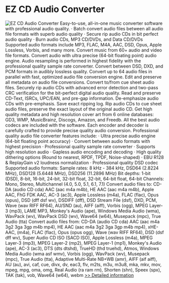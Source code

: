 # EZ CD Audio Converter
![EZ CD Audio Converter](https://mycommerce.akamaized.net/api/pimages/P300694968/BIG/300694968.PNG)
Easy-to-use, all-in-one music converter software with professional audio quality.
· Batch convert audio files between all audio file formats with superb audio quality
· Secure rip audio CDs in bit perfect audio quality
· Burn audio CDs, MP3 CD/DVDs, and Data CD/DVDs
Supported audio formats include MP3, FLAC, M4A, AAC, DSD, Opus, Apple Lossless, Vorbis, and many more. Convert music from 60+ audio and video file formats.
Convert audio with ultra precise (64-bit floating point) audio engine. Audio resampling is performed in highest fidelity with the professional quality sample rate converter. Convert between DSD, DXD, and PCM formats in audibly lossless quality.
Convert up to 64 audio files in parallel with fast, optimized audio file conversion engine. Edit and preserve all metadata on audio file conversions. Convert to/from cue sheet audio files.
Securely rip audio CDs with advanced error detection and two-pass CRC verification for the bit-perfect digital audio quality. Read and preserve CD-Text, ISRCs, UPC/EAN, and pre-gap information. De-emphasize audio CDs with pre-emphasis. Save exact ripping log. Rip audio CDs to cue sheet audio files, preserve the exact layout of the original audio CD.
Get high quality metadata and high resolution cover art from 6 online databases: GD3, WMP, MusicBrainz, Discogs, Amazon, and Freedb.
All the best audio codecs are included with the software. Each encoder and decoder is carefully crafted to provide precise quality audio conversion.
Professional quality audio file converter features include:
· Ultra precise audio engine (64-bit floating point accuracy)
· Convert between audio formats with highest precision
· Professional quality sample rate converter
· Supports high resolution audio
· Gapless audio encoding and decoding
· High quality dithering options (Round to nearest, RPDF, TPDF, Noise-shaped)
· EBU R128 & ReplayGain v2 loudness normalization
· Professional quality DSD codec
Supported audio formats:
Sample rates: 8 kHz - 384 kHz, DSD64 (2.8224 MHz), DSD128 (5.6448 MHz), DSD256 (11.2896 MHz) Bit depths: 1-bit (DSD), 8-bit, 16-bit, 24-bit, 32-bit float, 32-bit, 64-bit float, 64-bit Channels: Mono, Stereo, Multichannel (4.0, 5.0, 5.1, 6.1, 7.1)
Convert audio files to:
CD-DA (audio CD cda) AAC (aac m4a m4b), HE AAC (aac m4a m4b), Apple AAC, FhG FDK AAC, AC-3 (ac3), Apple Lossless (m4a), FLAC (flac), Opus (opus), DSD (dff dsf wv), DSDIFF (dff), DSD Stream File (dsf), DXD, PCM, Wave (wav RIFF RF64), AU/SND (au), AIFF (aiff), Vorbis (ogg), MPEG Layer-3 (mp3), LAME MP3, Monkey's Audio (ape), Windows Media Audio (wma), WavPack (wv), WavPack DSD (wv), Wave64 (w64), Musepack (mpc), True Audio (tta)
Convert audio files from:
CD-DA (audio CD cda) AAC (aac m4a 3g2 3ga 3gp m4b mp4), HE AAC (aac m4a 3g2 3ga 3gp m4b mp4), xHE-AAC, (m4a), FLAC (flac), Opus (opus ogg), Wave (wav RIFF RF64), DSD (dsf dff wv), Super Audio CD ISO (SACD ISO), Apple Lossless (m4a), MPEG Layer-3 (mp3), MPEG Layer-2 (mp2), MPEG Layer-1 (mp1), Monkey's Audio (ape), AC-3 (ac3), DTS (dts dtshd), TrueHD (thd truehd), Atmos, Windows Media Audio (wma asf wmv), Vorbis (ogg), WavPack (wv), Musepack (mpc), True Audio (tta), Adaptive Multi-Rate NB+WB (amr), AIFF (aif aiff), AU (au), avi, caf, cue, divx, dv, eac3, flv, m2ts, m3u, m3u8, mka, mkv, mov, mpeg, mpg, oma, omg, Real Audio (ra ram rm), Shorten (shn), Speex (spx), TAK (tak), vob, Wave64 (w64), webm
[>> Detailed information](https://secure.shareit.com/shareit/product.html?productid=300694968&affiliateid=200057808)